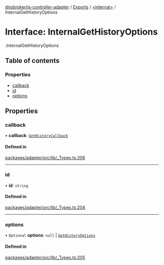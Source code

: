 [@iobroker/js-controller-adapter](../README.md) / [Exports](../modules.md) / [<internal\>](../modules/internal_.md) / InternalGetHistoryOptions

# Interface: InternalGetHistoryOptions

[<internal>](../modules/internal_.md).InternalGetHistoryOptions

## Table of contents

### Properties

- [callback](internal_.InternalGetHistoryOptions.md#callback)
- [id](internal_.InternalGetHistoryOptions.md#id)
- [options](internal_.InternalGetHistoryOptions.md#options)

## Properties

### callback

• **callback**: [`GetHistoryCallback`](../modules/internal_.md#gethistorycallback)

#### Defined in

[packages/adapter/src/lib/_Types.ts:206](https://github.com/ioBroker/ioBroker.js-controller/blob/a1d9b783/packages/adapter/src/lib/_Types.ts#L206)

___

### id

• **id**: `string`

#### Defined in

[packages/adapter/src/lib/_Types.ts:204](https://github.com/ioBroker/ioBroker.js-controller/blob/a1d9b783/packages/adapter/src/lib/_Types.ts#L204)

___

### options

• `Optional` **options**: ``null`` \| [`GetHistoryOptions`](internal_.GetHistoryOptions.md)

#### Defined in

[packages/adapter/src/lib/_Types.ts:205](https://github.com/ioBroker/ioBroker.js-controller/blob/a1d9b783/packages/adapter/src/lib/_Types.ts#L205)
